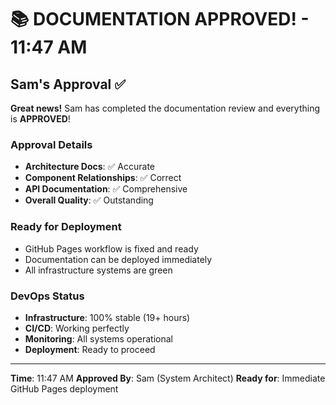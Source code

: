 # 📚 DOCUMENTATION APPROVED! - 11:47 AM

## Sam's Approval ✅

**Great news!** Sam has completed the documentation review and everything is **APPROVED**!

### Approval Details
- **Architecture Docs**: ✅ Accurate
- **Component Relationships**: ✅ Correct
- **API Documentation**: ✅ Comprehensive
- **Overall Quality**: ✅ Outstanding

### Ready for Deployment
- GitHub Pages workflow is fixed and ready
- Documentation can be deployed immediately
- All infrastructure systems are green

### DevOps Status
- **Infrastructure**: 100% stable (19+ hours)
- **CI/CD**: Working perfectly
- **Monitoring**: All systems operational
- **Deployment**: Ready to proceed

---
**Time**: 11:47 AM
**Approved By**: Sam (System Architect)
**Ready for**: Immediate GitHub Pages deployment